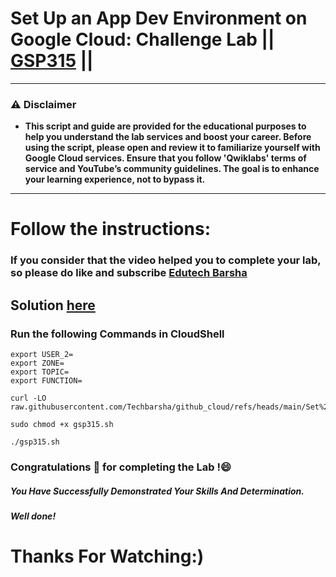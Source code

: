 # Set Up an App Dev Environment on Google Cloud: Challenge Lab || [GSP315](https://www.cloudskillsboost.google/focuses/10379?parent=catalog) ||

---
### ⚠️ Disclaimer
- **This script and guide are provided for  the educational purposes to help you understand the lab services and boost your career. Before using the script, please open and review it to familiarize yourself with Google Cloud services. Ensure that you follow 'Qwiklabs' terms of service and YouTube’s community guidelines. The goal is to enhance your learning experience, not to bypass it.**
---
# Follow the instructions:
### If you consider that the video helped you to complete your lab, so please do like and subscribe [Edutech Barsha](https://www.youtube.com/@edutechbarsha)
## Solution [here](https://youtu.be/LMLhsljvmjI)

### Run the following Commands in CloudShell
```
export USER_2=
export ZONE=
export TOPIC=
export FUNCTION=
```
```
curl -LO raw.githubusercontent.com/Techbarsha/github_cloud/refs/heads/main/Set%20Up%20an%20App%20Dev%20Environment%20on%20Google%20Cloud%3A%20Challenge%20Lab/gsp315.sh

sudo chmod +x gsp315.sh

./gsp315.sh
```

### Congratulations 🎉 for completing the Lab !😄

##### *You Have Successfully Demonstrated Your Skills And Determination.*

#### *Well done!*

# Thanks For Watching:)
